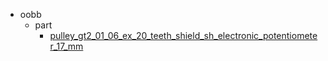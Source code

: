 * oobb
  * part
    * [pulley_gt2_01_06_ex_20_teeth_shield_sh_electronic_potentiometer_17_mm](oobb/part/pulley_gt2_01_06_ex_20_teeth_shield_sh_electronic_potentiometer_17_mm)
